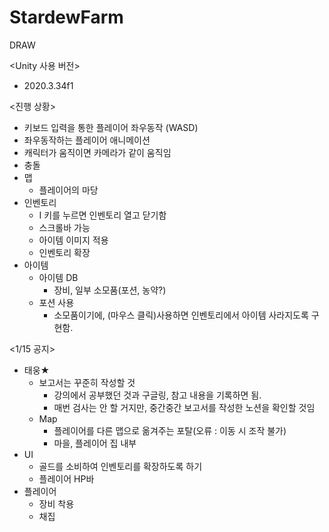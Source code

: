 # StardewFarm
DRAW

<Unity 사용 버전>
- 2020.3.34f1

<진행 상황>
- 키보드 입력을 통한 플레이어 좌우동작 (WASD)
- 좌우동작하는 플레이어 애니메이션
- 캐릭터가 움직이면 카메라가 같이 움직임
- 충돌
- 맵
  - 플레이어의 마당
- 인벤토리
  - I 키를 누르면 인벤토리 열고 닫기함
  - 스크롤바 가능
  - 아이템 이미지 적용
  - 인벤토리 확장
- 아이템
  - 아이템 DB
    - 장비, 일부 소모품(포션, 농약?)
  - 포션 사용
    - 소모품이기에, (마우스 클릭)사용하면 인벤토리에서 아이템 사라지도록 구현함.

<1/15 공지>
- 태웅★
  - 보고서는 꾸준히 작성할 것
    - 강의에서 공부했던 것과 구글링, 참고 내용을 기록하면 됨.  
    - 매번 검사는 안 할 거지만, 중간중간 보고서를 작성한 노션을 확인할 것임
  - Map
    - 플레이어를 다른 맵으로 옮겨주는 포탈(오류 : 이동 시 조작 불가)
    - 마을, 플레이어 집 내부
- UI
  - 골드를 소비하여 인벤토리를 확장하도록 하기
  - 플레이어 HP바
- 플레이어
  - 장비 착용
  - 채집
